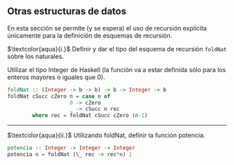 Otras estructuras de datos
---
En esta sección se permite (y se espera) el uso de recursión explícita únicamente para la definición de esquemas de recursión.

$\textcolor{aqua}{i.}$ Definir y dar el tipo del esquema de recursión `foldNat` sobre los naturales. 

Utilizar el tipo Integer de Haskell (la función va a estar definida sólo para los enteros mayores o iguales que 0).

```haskell
foldNat :: (Integer -> b -> b) -> b -> Integer -> b
foldNat cSucc cZero n = case n of
                    0 -> cZero 
                    _ -> cSucc n rec
        where rec = foldNat cSucc cZero (n-1)
```

---

$\textcolor{aqua}{ii.}$ Utilizando foldNat, definir la función potencia.

```haskell
potencia :: Integer -> Integer -> Integer
potencia n = foldNat (\_ rec -> rec*n) 1
```